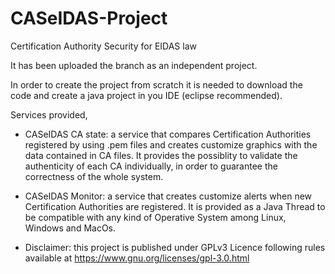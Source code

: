 # CASeIDAS-Project
Certification Authority Security for EIDAS law

It has been uploaded the branch as an independent project.

In order to create the project from scratch it is needed to download the code and create a java project in you IDE (eclipse recommended).

Services provided,

- CASeIDAS CA state: a service that compares Certification Authorities registered by using .pem files and creates customize graphics
                 with the data contained in CA files. It provides the possiblity to validate the authenticity of each CA individually,
                 in order to guarantee the correctness of the whole system.

- CASeIDAS Monitor: a service that creates customize alerts when new Certification Authorities are registered. It is provided as a Java                   Thread to be compatible with any kind of Operative System among Linux, Windows and MacOs.



* Disclaimer: this project is published under GPLv3 Licence following rules available at https://www.gnu.org/licenses/gpl-3.0.html 
